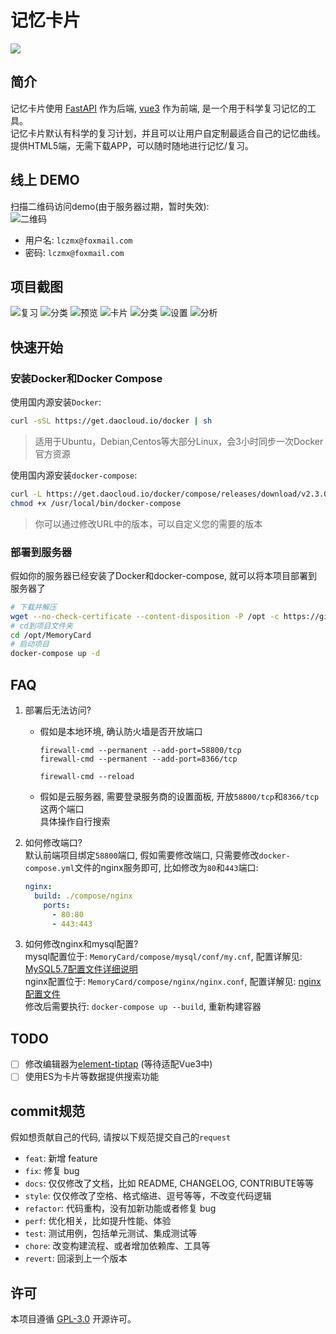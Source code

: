# 记忆卡片

[![](https://badgen.net/badge/license/GPL-3.0/green)](./blob/main/LICENSE)

## 简介

记忆卡片使用 [FastAPI](https://github.com/tiangolo/fastapi) 作为后端, [vue3](https://github.com/vuejs/core) 作为前端, 是一个用于科学复习记忆的工具。  
记忆卡片默认有科学的复习计划，并且可以让用户自定制最适合自己的记忆曲线。提供HTML5端，无需下载APP，可以随时随地进行记忆/复习。

## 线上 DEMO

扫描二维码访问demo(由于服务器过期，暂时失效):  
![二维码](https://file.lczmx.top/lfs/MemoryCard/QRcode.png)

- 用户名: `lczmx@foxmail.com`
- 密码: `lczmx@foxmail.com`

## 项目截图

![复习](https://file.lczmx.top/lfs/MemoryCard/review-page.png)
![分类](https://file.lczmx.top/lfs/MemoryCard/review-page-category-filter.png)
![预览](https://file.lczmx.top/lfs/MemoryCard/review-mode.png)
![卡片](https://file.lczmx.top/lfs/MemoryCard/card-page.png)
![分类](https://file.lczmx.top/lfs/MemoryCard/category-page.png)
![设置](https://file.lczmx.top/lfs/MemoryCard/settings-page.png)
![分析](https://file.lczmx.top/lfs/MemoryCard/analyse-review.png)

## 快速开始

### 安装Docker和Docker Compose

使用国内源安装`Docker`:  

```bash
curl -sSL https://get.daocloud.io/docker | sh
```

> 适用于Ubuntu，Debian,Centos等大部分Linux，会3小时同步一次Docker官方资源  

使用国内源安装`docker-compose`:  

```bash
curl -L https://get.daocloud.io/docker/compose/releases/download/v2.3.0/docker-compose-`uname -s`-`uname -m` > /usr/local/bin/docker-compose
chmod +x /usr/local/bin/docker-compose
```

> 你可以通过修改URL中的版本，可以自定义您的需要的版本  

### 部署到服务器

假如你的服务器已经安装了Docker和docker-compose, 就可以将本项目部署到服务器了

```bash
# 下载并解压
wget --no-check-certificate --content-disposition -P /opt -c https://github.com/lczmx/MemoryCard/releases/download/v0.2.1/memorycard-0.2.1.tar.gz&&tar -zxvf /opt/memorycard-0.2.1.tar.gz -C /opt 
# cd到项目文件夹
cd /opt/MemoryCard
# 启动项目
docker-compose up -d
```

## FAQ

1. 部署后无法访问?
   - 假如是本地环境, 确认防火墙是否开放端口

     ```base
     firewall-cmd --permanent --add-port=58800/tcp
     firewall-cmd --permanent --add-port=8366/tcp
    
     firewall-cmd --reload
     ```

   - 假如是云服务器, 需要登录服务商的设置面板, 开放`58800/tcp`和`8366/tcp`这两个端口  
    具体操作自行搜索
2. 如何修改端口?  
   默认前端项目绑定`58800`端口, 假如需要修改端口, 只需要修改`docker-compose.yml`文件的nginx服务即可, 比如修改为`80`和`443`端口:

   ```yaml
   nginx:
     build: ./compose/nginx
       ports:
         - 80:80
         - 443:443
   ```

3. 如何修改nginx和mysql配置?  
   mysql配置位于: `MemoryCard/compose/mysql/conf/my.cnf`, 配置详解见: [MySQL5.7配置文件详细说明](https://developer.aliyun.com/article/838873)  
   nginx配置位于: `MemoryCard/compose/nginx/nginx.conf`, 配置详解见: [nginx配置文件](https://www.cnblogs.com/lczmx/p/14978241.html#%E4%BA%86%E8%A7%A3%E9%85%8D%E7%BD%AE%E6%96%87%E4%BB%B6)  
   修改后需要执行: `docker-compose up --build`, 重新构建容器

## TODO

- [ ] 修改编辑器为[element-tiptap](https://github.com/Leecason/element-tiptap) (等待适配Vue3中)
- [ ] 使用ES为卡片等数据提供搜索功能

## commit规范

假如想贡献自己的代码, 请按以下规范提交自己的`request`

- `feat`: 新增 feature
- `fix`: 修复 bug
- `docs`: 仅仅修改了文档，比如 README, CHANGELOG, CONTRIBUTE等等
- `style`: 仅仅修改了空格、格式缩进、逗号等等，不改变代码逻辑
- `refactor`: 代码重构，没有加新功能或者修复 bug
- `perf`: 优化相关，比如提升性能、体验
- `test`: 测试用例，包括单元测试、集成测试等
- `chore`: 改变构建流程、或者增加依赖库、工具等
- `revert`: 回滚到上一个版本

## 许可

本项目遵循 [GPL-3.0](https://github.com/lczmx/MemoryCard/blob/main/LICENSE) 开源许可。
